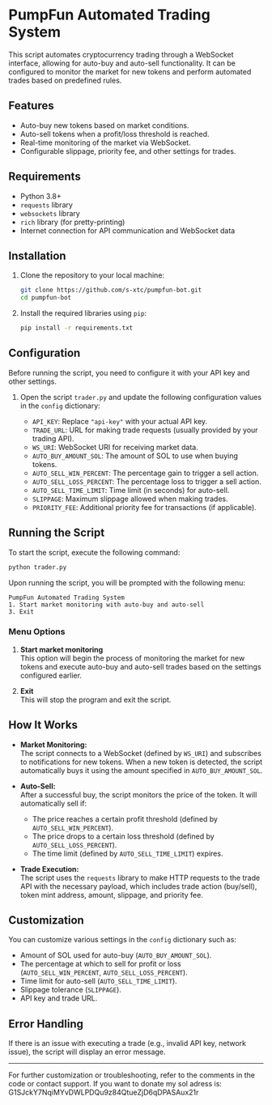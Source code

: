 # **PumpFun Automated Trading System**

This script automates cryptocurrency trading through a WebSocket interface, allowing for auto-buy and auto-sell functionality. It can be configured to monitor the market for new tokens and perform automated trades based on predefined rules.

## **Features**
- Auto-buy new tokens based on market conditions.
- Auto-sell tokens when a profit/loss threshold is reached.
- Real-time monitoring of the market via WebSocket.
- Configurable slippage, priority fee, and other settings for trades.


## **Requirements**
- Python 3.8+
- `requests` library
- `websockets` library
- `rich` library (for pretty-printing)
- Internet connection for API communication and WebSocket data

## **Installation**

1. Clone the repository to your local machine:
   ```bash
   git clone https://github.com/s-xtc/pumpfun-bot.git
   cd pumpfun-bot
   ```

2. Install the required libraries using `pip`:
   ```bash
   pip install -r requirements.txt
   ```

## **Configuration**

Before running the script, you need to configure it with your API key and other settings.

1. Open the script `trader.py` and update the following configuration values in the `config` dictionary:

   - `API_KEY`: Replace `"api-key"` with your actual API key.
   - `TRADE_URL`: URL for making trade requests (usually provided by your trading API).
   - `WS_URI`: WebSocket URI for receiving market data.
   - `AUTO_BUY_AMOUNT_SOL`: The amount of SOL to use when buying tokens.
   - `AUTO_SELL_WIN_PERCENT`: The percentage gain to trigger a sell action.
   - `AUTO_SELL_LOSS_PERCENT`: The percentage loss to trigger a sell action.
   - `AUTO_SELL_TIME_LIMIT`: Time limit (in seconds) for auto-sell.
   - `SLIPPAGE`: Maximum slippage allowed when making trades.
   - `PRIORITY_FEE`: Additional priority fee for transactions (if applicable).

## **Running the Script**

To start the script, execute the following command:

```bash
python trader.py
```

Upon running the script, you will be prompted with the following menu:

```
PumpFun Automated Trading System
1. Start market monitoring with auto-buy and auto-sell
3. Exit
```

### **Menu Options**
1. **Start market monitoring**  
   This option will begin the process of monitoring the market for new tokens and execute auto-buy and auto-sell trades based on the settings configured earlier.

2. **Exit**  
   This will stop the program and exit the script.

## **How It Works**
- **Market Monitoring:**  
   The script connects to a WebSocket (defined by `WS_URI`) and subscribes to notifications for new tokens. When a new token is detected, the script automatically buys it using the amount specified in `AUTO_BUY_AMOUNT_SOL`.
  
- **Auto-Sell:**  
   After a successful buy, the script monitors the price of the token. It will automatically sell if:
   - The price reaches a certain profit threshold (defined by `AUTO_SELL_WIN_PERCENT`).
   - The price drops to a certain loss threshold (defined by `AUTO_SELL_LOSS_PERCENT`).
   - The time limit (defined by `AUTO_SELL_TIME_LIMIT`) expires.
   
- **Trade Execution:**  
   The script uses the `requests` library to make HTTP requests to the trade API with the necessary payload, which includes trade action (buy/sell), token mint address, amount, slippage, and priority fee.

## **Customization**

You can customize various settings in the `config` dictionary such as:
- Amount of SOL used for auto-buy (`AUTO_BUY_AMOUNT_SOL`).
- The percentage at which to sell for profit or loss (`AUTO_SELL_WIN_PERCENT`, `AUTO_SELL_LOSS_PERCENT`).
- Time limit for auto-sell (`AUTO_SELL_TIME_LIMIT`).
- Slippage tolerance (`SLIPPAGE`).
- API key and trade URL.

## **Error Handling**

If there is an issue with executing a trade (e.g., invalid API key, network issue), the script will display an error message.

---

For further customization or troubleshooting, refer to the comments in the code or contact support.
If you want to donate my sol adress is: G1SJckY7NqiMYvDWLPDQu9z84QtueZjD6qDPASAux21r
